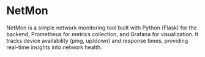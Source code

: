 # NetMon
NetMon is a simple network monitoring tool built with Python (Flask) for the backend, Prometheus for metrics collection, and Grafana for visualization. It tracks device availability (ping, up/down) and response times, providing real-time insights into network health.
